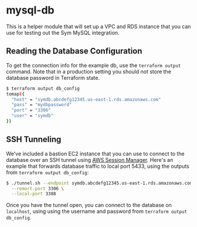 # mysql-db

This is a helper module that will set up a VPC and RDS instance that you can use for testing out the Sym MySQL integration.

## Reading the Database Configuration

To get the connection info for the example db, use the `terraform output` command. Note that in a production setting you should not store the database password in Terraform state.

```bash
$ terraform output db_config
tomap({
  "host" = "symdb.abcdefg12345.us-east-1.rds.amazonaws.com"
  "pass" = "mydbpassword"
  "port" = "3306"
  "user" = "symdb"
})
```

## SSH Tunneling

We've included a bastion EC2 instance that you can use to connect to the database over an SSH tunnel using [AWS Session Manager](https://docs.aws.amazon.com/systems-manager/latest/userguide/session-manager.html). Here's an example that forwards database traffic to local port 5433, using the outputs from `terraform output db_config`:

```bash
$ ./tunnel.sh --endpoint symdb.abcdefg12345.us-east-1.rds.amazonaws.com \
  --remort-port 3306 \
  --local-port 3308
```

Once you have the tunnel open, you can connect to the database on `localhost`, using using the username and password from `terraform output db_config`.
